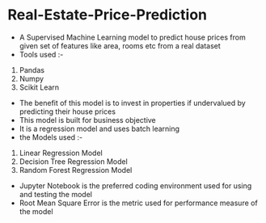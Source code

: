 # Real-Estate-Price-Prediction
- A Supervised Machine Learning model to predict house prices from given set of features like area, rooms etc from a real dataset
- Tools used :-
1) Pandas
2) Numpy
3) Scikit Learn
- The benefit of this model is to invest in properties if undervalued by predicting their house prices
- This model is built for business objective
- It is a regression model and uses batch learning
- the Models used :-
1) Linear Regression Model
2) Decision Tree Regression Model
3) Random Forest Regression Model
- Jupyter Notebook is the preferred coding environment used for using and testing the model
- Root Mean Square Error is the metric used for performance measure of the model

